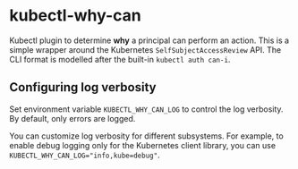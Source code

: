 # kubectl-why-can
Kubectl plugin to determine **why** a principal can perform an action. This is a simple wrapper around the Kubernetes `SelfSubjectAccessReview` API. The CLI format is modelled after the built-in `kubectl auth can-i`.

## Configuring log verbosity

Set environment variable `KUBECTL_WHY_CAN_LOG` to control the log verbosity.
By default, only errors are logged.

You can customize log verbosity for different subsystems.
For example, to enable debug logging only for the Kubernetes client library, you can use `KUBECTL_WHY_CAN_LOG="info,kube=debug"`.
